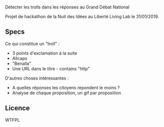 Détecter les trolls dans les réponses au Grand Débat National

Projet de hackathon de la Nuit des Idées au Liberté Living Lab le 31/01/2019.

Specs
-------
Ce qui constitue un "troll" :

* 3 points d'exclamation à la suite
* Allcaps
* "Benalla"
* Une URL dans le titre - contains "http"


D'autres choses intéressantes :
* A quelles réponses les citoyens repondent le moins ?
* Analyse de chaque proposition, un gif par proposition



Licence
-------


WTFPL
